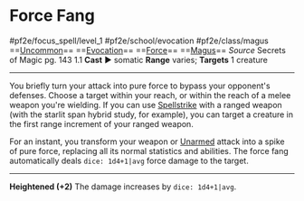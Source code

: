 # Force Fang
#pf2e/focus_spell/level_1 #pf2e/school/evocation #pf2e/class/magus 
==[Uncommon](../../../../../TTRPGShare-Pathfinder-2E-Vault/rules/traits/uncommon.md)== ==[Evocation](../../../../../TTRPGShare-Pathfinder-2E-Vault/rules/traits/evocation.md)== ==[Force](../../../../../TTRPGShare-Pathfinder-2E-Vault/rules/traits/force.md)== ==[Magus](../../../Traits/Magus.md)==
*Source* Secrets of Magic pg. 143 1.1
**Cast** ► somatic
**Range** varies; **Targets** 1 creature

---
You briefly turn your attack into pure force to bypass your opponent's defenses. Choose a target within your reach, or within the reach of a melee weapon you're wielding. If you can use [Spellstrike](Spellstrike) with a ranged weapon (with the starlit span hybrid study, for example), you can target a creature in the first range increment of your ranged weapon.

For an instant, you transform your weapon or [Unarmed](../../../../../TTRPGShare-Pathfinder-2E-Vault/rules/traits/unarmed.md) attack into a spike of pure force, replacing all its normal statistics and abilities. The force fang automatically deals `dice: 1d4+1|avg` force damage to the target.

---

**Heightened (+2)** The damage increases by `dice: 1d4+1|avg`.